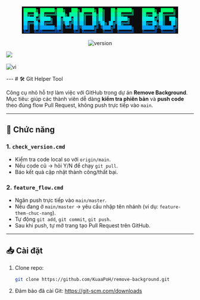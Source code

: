 <p align="center">
  <img src="assets/logo.png" alt="REMOVE BG" width="420">
</p>

<p align="center">
  <!-- Version: sửa số sau khi cập nhật VERSION trong banner.py -->
  <img alt="version" src="https://img.shields.io/badge/version-0.0.1-blue">



 
<a href="https://discord.gg/6Nk3MVWhwk"><img src="https://img.shields.io/badge/Support-gray?style=flat&logo=Discord&logoColor=white&logoSize=auto&labelColor=5562ea"></a>
  <!-- Ngôn ngữ (ví dụ) -->
  <img alt="vi" src="https://img.shields.io/badge/d%E1%BB%8Bch-Vietnamese-brightgreen">

</p>
---
# 🛠️ Git Helper Tool

Công cụ nhỏ hỗ trợ làm việc với GitHub trong dự án **Remove Background**.  
Mục tiêu: giúp các thành viên dễ dàng **kiểm tra phiên bản** và **push code** theo đúng flow Pull Request, không push trực tiếp vào `main`.

---

## 🚀 Chức năng

### 1. `check_version.cmd`
- Kiểm tra code local so với `origin/main`.
- Nếu code cũ → hỏi Y/N để chạy `git pull`.
- Báo kết quả cập nhật thành công/thất bại.

### 2. `feature_flow.cmd`
- Ngăn push trực tiếp vào `main/master`.
- Nếu đang ở `main/master` → yêu cầu nhập tên nhánh (ví dụ: `feature-them-chuc-nang`).
- Tự động `git add`, `git commit`, `git push`.
- Sau khi push, tự mở trang tạo Pull Request trên GitHub.

---

## 📥 Cài đặt

1. Clone repo:
   ```bash
   git clone https://github.com/KuaaPoH/remove-background.git
2. Đảm bảo đã cài Git: https://git-scm.com/downloads
